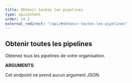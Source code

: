 ```yaml
---
title: Obtenir toutes les pipelines
type: apicontent
order: 24.3
external_redirect: "/api/#obtenir-toutes-les-pipelines"
---
```


## Obtenir toutes les pipelines

Obtenez tous les pipelines de votre organisation.

**ARGUMENTS**:

Cet endpoint ne prend aucun argument JSON.
